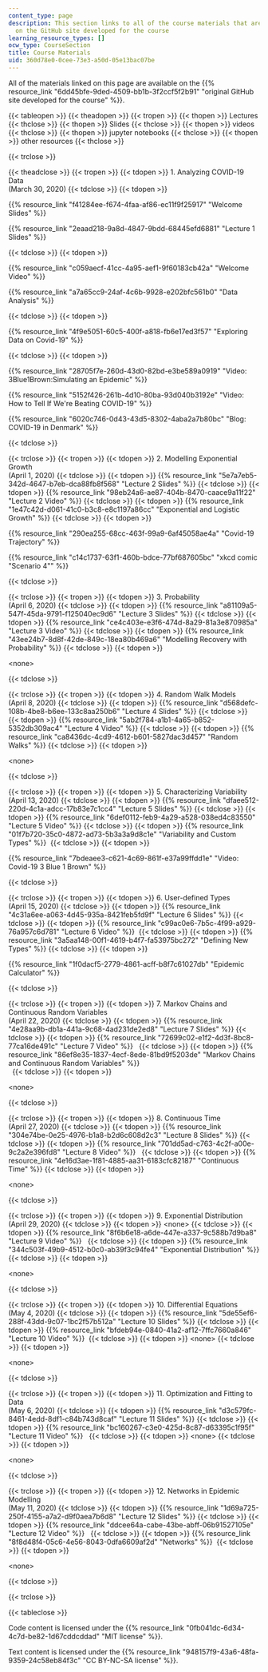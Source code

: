 ```yaml
---
content_type: page
description: This section links to all of the course materials that are available
  on the GitHub site developed for the course
learning_resource_types: []
ocw_type: CourseSection
title: Course Materials
uid: 360d78e0-0cee-73e3-a50d-05e13bac07be
---
```


All of the materials linked on this page are available on the {{% resource_link "6dd45bfe-9ded-4509-bb1b-3f2ccf5f2b91" "original GitHub site developed for the course" %}}.

{{< tableopen >}}
{{< theadopen >}}
{{< tropen >}}
{{< thopen >}}
Lectures
{{< thclose >}}
{{< thopen >}}
Slides
{{< thclose >}}
{{< thopen >}}
videos
{{< thclose >}}
{{< thopen >}}
jupyter notebooks
{{< thclose >}}
{{< thopen >}}
other resources
{{< thclose >}}

{{< trclose >}}

{{< theadclose >}}
{{< tropen >}}
{{< tdopen >}}
1\. Analyzing COVID-19 Data  
(March 30, 2020)
{{< tdclose >}}
{{< tdopen >}}


{{% resource_link "f41284ee-f674-4faa-af86-ec11f9f25917" "Welcome Slides" %}}

{{% resource_link "2eaad218-9a8d-4847-9bdd-68445efd6881" "Lecture 1 Slides" %}}


{{< tdclose >}}
{{< tdopen >}}


{{% resource_link "c059aecf-41cc-4a95-aef1-9f60183cb42a" "Welcome Video" %}}

{{% resource_link "a7a65cc9-24af-4c6b-9928-e202bfc561b0" "Data Analysis" %}}


{{< tdclose >}}
{{< tdopen >}}


{{% resource_link "4f9e5051-60c5-400f-a818-fb6e17ed3f57" "Exploring Data on Covid-19" %}}


{{< tdclose >}}
{{< tdopen >}}


{{% resource_link "28705f7e-260d-43d0-82bd-e3be589a0919" "Video: 3Blue1Brown:Simulating an Epidemic" %}} 

{{% resource_link "5152f426-261b-4d10-80ba-93d040b3192e" "Video: How to Tell If We're Beating COVID-19" %}}

{{% resource_link "6020c746-0d43-43d5-8302-4aba2a7b80bc" "Blog: COVID-19 in Denmark" %}}


{{< tdclose >}}

{{< trclose >}}
{{< tropen >}}
{{< tdopen >}}
2\. Modelling Exponential Growth  
(April 1, 2020)
{{< tdclose >}}
{{< tdopen >}}
{{% resource_link "5e7a7eb5-342d-4647-b7eb-dca88fb8f568" "Lecture 2 Slides" %}}
{{< tdclose >}}
{{< tdopen >}}
{{% resource_link "98eb24a6-ae87-404b-8470-caace9a11f22" "Lecture 2 Video" %}}
{{< tdclose >}}
{{< tdopen >}}
{{% resource_link "1e47c42d-d061-41c0-b3c8-e8c1197a86cc" "Exponential and Logistic Growth" %}}
{{< tdclose >}}
{{< tdopen >}}


{{% resource_link "290ea255-68cc-463f-99a9-6af45058ae4a" "Covid-19 Trajectory" %}}

{{% resource_link "c14c1737-63f1-460b-bdce-77bf687605bc" "xkcd comic \"Scenario 4\"" %}}


{{< tdclose >}}

{{< trclose >}}
{{< tropen >}}
{{< tdopen >}}
3\. Probability  
(April 6, 2020)
{{< tdclose >}}
{{< tdopen >}}
{{% resource_link "a81109a5-547f-45da-9791-f125040ec9d6" "Lecture 3 Slides" %}}
{{< tdclose >}}
{{< tdopen >}}
{{% resource_link "ce4c403e-e3f6-474d-8a29-81a3e870985a" "Lecture 3 Video" %}}
{{< tdclose >}}
{{< tdopen >}}
{{% resource_link "43ee24b7-8d8f-42de-849c-18ea80b469a6" "Modelling Recovery with Probability" %}}
{{< tdclose >}}
{{< tdopen >}}


\<none> 


{{< tdclose >}}

{{< trclose >}}
{{< tropen >}}
{{< tdopen >}}
4\. Random Walk Models  
(April 8, 2020)
{{< tdclose >}}
{{< tdopen >}}
{{% resource_link "d568defc-108b-4be8-b6ee-133c8aa250b6" "Lecture 4 Slides" %}}
{{< tdclose >}}
{{< tdopen >}}
{{% resource_link "5ab2f784-a1b1-4a65-b852-5352db309ac4" "Lecture 4 Video" %}}
{{< tdclose >}}
{{< tdopen >}}
{{% resource_link "ca8436dc-4cd9-4612-b601-5827dac3d457" "Random Walks" %}}
{{< tdclose >}}
{{< tdopen >}}


\<none> 


{{< tdclose >}}

{{< trclose >}}
{{< tropen >}}
{{< tdopen >}}
5\. Characterizing Variability  
(April 13, 2020)
{{< tdclose >}}
{{< tdopen >}}
{{% resource_link "dfaee512-220d-4c1a-adcc-17b83e7c1cc4" "Lecture 5 Slides" %}}
{{< tdclose >}}
{{< tdopen >}}
{{% resource_link "6def0112-feb9-4a29-a528-038ed4c83550" "Lecture 5 Video" %}} 
{{< tdclose >}}
{{< tdopen >}}
{{% resource_link "01f7b720-35c0-4872-ad73-5b3a3a9d8c1e" "Variability and Custom Types" %}} 
{{< tdclose >}}
{{< tdopen >}}


{{% resource_link "7bdeaee3-c621-4c69-861f-e37a99ffdd1e" "Video: Covid-19 3 Blue 1 Brown" %}} 


{{< tdclose >}}

{{< trclose >}}
{{< tropen >}}
{{< tdopen >}}
6\. User-defined Types  
(April 15, 2020)
{{< tdclose >}}
{{< tdopen >}}
{{% resource_link "4c31a6ee-a063-4d45-935a-8421feb5fd9f" "Lecture 6 Slides" %}}
{{< tdclose >}}
{{< tdopen >}}
{{% resource_link "c99ac0e6-7b5c-4f99-a929-76a957c6d781" "Lecture 6 Video" %}} 
{{< tdclose >}}
{{< tdopen >}}
{{% resource_link "3a5aa148-00f1-4619-b4f7-fa53975bc272" "Defining New Types" %}}
{{< tdclose >}}
{{< tdopen >}}


{{% resource_link "1f0dacf5-2779-4861-acff-b8f7c61027db" "Epidemic Calculator" %}} 


{{< tdclose >}}

{{< trclose >}}
{{< tropen >}}
{{< tdopen >}}
7\. Markov Chains and Continuous Random Variables  
(April 22, 2020)
{{< tdclose >}}
{{< tdopen >}}
{{% resource_link "4e28aa9b-db1a-441a-9c68-4ad231de2ed8" "Lecture 7 Slides" %}}
{{< tdclose >}}
{{< tdopen >}}
{{% resource_link "72699c02-e1f2-4d3f-8bc8-77ca16de491c" "Lecture 7 Video" %}}  
{{< tdclose >}}
{{< tdopen >}}
{{% resource_link "86ef8e35-1837-4ecf-8ede-81bd9f5203de" "Markov Chains and Continuous Random Variables" %}}  
 
{{< tdclose >}}
{{< tdopen >}}


\<none> 


{{< tdclose >}}

{{< trclose >}}
{{< tropen >}}
{{< tdopen >}}
8\. Continuous Time  
(April 27, 2020)
{{< tdclose >}}
{{< tdopen >}}
{{% resource_link "304e74be-0e25-4976-b1a8-b2d6c608d2c3" "Lecture 8 Slides" %}}
{{< tdclose >}}
{{< tdopen >}}
﻿{{% resource_link "701dd5ad-c763-4c2f-a00e-9c2a2e396fd8" "Lecture 8 Video" %}}  
{{< tdclose >}}
{{< tdopen >}}
{{% resource_link "4e16d3ae-1f81-4885-aa31-6183cfc82187" "Continuous Time" %}}
{{< tdclose >}}
{{< tdopen >}}


\<none> 


{{< tdclose >}}

{{< trclose >}}
{{< tropen >}}
{{< tdopen >}}
9\. Exponential Distribution  
(April 29, 2020)
{{< tdclose >}}
{{< tdopen >}}
\<none>
{{< tdclose >}}
{{< tdopen >}}
﻿{{% resource_link "8f6b6e18-a6de-447e-a337-9c588b7d9ba8" "Lecture 9 Video" %}}  
{{< tdclose >}}
{{< tdopen >}}
{{% resource_link "344c503f-49b9-4512-b0c0-ab39f3c94fe4" "Exponential Distribution" %}}
{{< tdclose >}}
{{< tdopen >}}


\<none>


{{< tdclose >}}

{{< trclose >}}
{{< tropen >}}
{{< tdopen >}}
10\. Differential Equations  
(May 4, 2020)
{{< tdclose >}}
{{< tdopen >}}
{{% resource_link "5de55ef6-288f-43dd-9c07-1bc2f57b512a" "Lecture 10 Slides" %}}
{{< tdclose >}}
{{< tdopen >}}
﻿{{% resource_link "bfdeb94e-0840-41a2-af12-7ffc7660a846" "Lecture 10 Video" %}} 
{{< tdclose >}}
{{< tdopen >}}
\<none>
{{< tdclose >}}
{{< tdopen >}}


﻿\<none>


{{< tdclose >}}

{{< trclose >}}
{{< tropen >}}
{{< tdopen >}}
11\. Optimization and Fitting to Data  
(May 6, 2020)
{{< tdclose >}}
{{< tdopen >}}
{{% resource_link "d3c579fc-8461-4edd-8df1-c84b743d8caf" "Lecture 11 Slides" %}}
{{< tdclose >}}
{{< tdopen >}}
﻿{{% resource_link "bc160267-c3e0-425d-8c87-d63395c1f95f" "Lecture 11 Video" %}}  
{{< tdclose >}}
{{< tdopen >}}
\<none>
{{< tdclose >}}
{{< tdopen >}}


﻿\<none>


{{< tdclose >}}

{{< trclose >}}
{{< tropen >}}
{{< tdopen >}}
12\. Networks in Epidemic Modelling  
(May 11, 2020)
{{< tdclose >}}
{{< tdopen >}}
{{% resource_link "1d69a725-250f-4155-a7a2-d9f0aea7b6d8" "Lecture 12 Slides" %}}
{{< tdclose >}}
{{< tdopen >}}
﻿{{% resource_link "ddcee64a-cabe-43be-abff-06b91527105e" "Lecture 12 Video" %}}  
{{< tdclose >}}
{{< tdopen >}}
{{% resource_link "8f8d48f4-05c6-4e56-8043-0dfa6609af2d" "Networks" %}} 
{{< tdclose >}}
{{< tdopen >}}


\<none>


{{< tdclose >}}

{{< trclose >}}

{{< tableclose >}}

Code content is licensed under the {{% resource_link "0fb041dc-6d34-4c7d-be82-1d67cddcddad" "MIT license" %}}.

Text content is licensed under the {{% resource_link "948157f9-43a6-48fa-9359-24c58eb84f3c" "CC BY-NC-SA license" %}}.